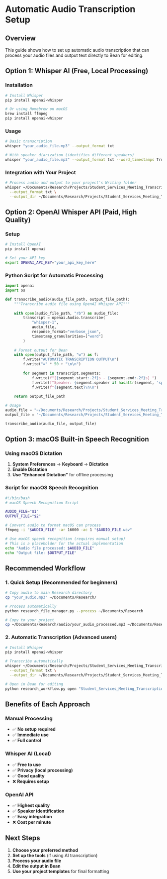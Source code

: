 # Automatic Audio Transcription Setup

## Overview
This guide shows how to set up automatic audio transcription that can process your audio files and output text directly to Bean for editing.

## Option 1: Whisper AI (Free, Local Processing)

### Installation
```bash
# Install Whisper
pip install openai-whisper

# Or using Homebrew on macOS
brew install ffmpeg
pip install openai-whisper
```

### Usage
```bash
# Basic transcription
whisper "your_audio_file.mp3" --output_format txt

# With speaker diarization (identifies different speakers)
whisper "your_audio_file.mp3" --output_format txt --word_timestamps True
```

### Integration with Your Project
```bash
# Process audio and output to your project's Writing folder
whisper ~/Documents/Research/Projects/Student_Services_Meeting_Transcription/Research/your_audio_file.mp3 \
  --output_format txt \
  --output_dir ~/Documents/Research/Projects/Student_Services_Meeting_Transcription/Writing/
```

## Option 2: OpenAI Whisper API (Paid, High Quality)

### Setup
```bash
# Install OpenAI
pip install openai

# Set your API key
export OPENAI_API_KEY="your_api_key_here"
```

### Python Script for Automatic Processing
```python
import openai
import os

def transcribe_audio(audio_file_path, output_file_path):
    """Transcribe audio file using OpenAI Whisper API"""
    
    with open(audio_file_path, "rb") as audio_file:
        transcript = openai.Audio.transcribe(
            "whisper-1", 
            audio_file,
            response_format="verbose_json",
            timestamp_granularities=["word"]
        )
    
    # Format output for Bean
    with open(output_file_path, "w") as f:
        f.write("AUTOMATIC TRANSCRIPTION OUTPUT\n")
        f.write("=" * 50 + "\n\n")
        
        for segment in transcript.segments:
            f.write(f"[{segment.start:.2f}s - {segment.end:.2f}s] ")
            f.write(f"Speaker: {segment.speaker if hasattr(segment, 'speaker') else 'Unknown'}\n")
            f.write(f"{segment.text}\n\n")
    
    return output_file_path

# Usage
audio_file = "~/Documents/Research/Projects/Student_Services_Meeting_Transcription/Research/your_audio.mp3"
output_file = "~/Documents/Research/Projects/Student_Services_Meeting_Transcription/Writing/transcription_output.txt"

transcribe_audio(audio_file, output_file)
```

## Option 3: macOS Built-in Speech Recognition

### Using macOS Dictation
1. **System Preferences** → **Keyboard** → **Dictation**
2. **Enable Dictation**
3. **Use "Enhanced Dictation"** for offline processing

### Script for macOS Speech Recognition
```bash
#!/bin/bash
# macOS Speech Recognition Script

AUDIO_FILE="$1"
OUTPUT_FILE="$2"

# Convert audio to format macOS can process
ffmpeg -i "$AUDIO_FILE" -ar 16000 -ac 1 "$AUDIO_FILE.wav"

# Use macOS speech recognition (requires manual setup)
# This is a placeholder for the actual implementation
echo "Audio file processed: $AUDIO_FILE"
echo "Output file: $OUTPUT_FILE"
```

## Recommended Workflow

### 1. Quick Setup (Recommended for beginners)
```bash
# Copy audio to main Research directory
cp "your_audio.mp3" ~/Documents/Research/

# Process automatically
python research_file_manager.py --process ~/Documents/Research

# Copy to your project
cp ~/Documents/Research/audio/your_audio_processed.mp3 ~/Documents/Research/Projects/Student_Services_Meeting_Transcription/Research/
```

### 2. Automatic Transcription (Advanced users)
```bash
# Install Whisper
pip install openai-whisper

# Transcribe automatically
whisper ~/Documents/Research/Projects/Student_Services_Meeting_Transcription/Research/your_audio.mp3 \
  --output_format txt \
  --output_dir ~/Documents/Research/Projects/Student_Services_Meeting_Transcription/Writing/

# Open in Bean for editing
python research_workflow.py open "Student_Services_Meeting_Transcription"
```

## Benefits of Each Approach

### Manual Processing
- ✅ **No setup required**
- ✅ **Immediate use**
- ✅ **Full control**

### Whisper AI (Local)
- ✅ **Free to use**
- ✅ **Privacy (local processing)**
- ✅ **Good quality**
- ❌ **Requires setup**

### OpenAI API
- ✅ **Highest quality**
- ✅ **Speaker identification**
- ✅ **Easy integration**
- ❌ **Cost per minute**

## Next Steps
1. **Choose your preferred method**
2. **Set up the tools** (if using AI transcription)
3. **Process your audio file**
4. **Edit the output in Bean**
5. **Use your project templates** for final formatting
